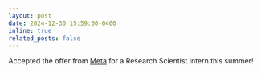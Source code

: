 ```yaml
---
layout: post
date: 2024-12-30 15:59:00-0400
inline: true
related_posts: false
---
```


Accepted the offer from <a href="https://www.meta.com">Meta</a> for a Research Scientist Intern this summer!
